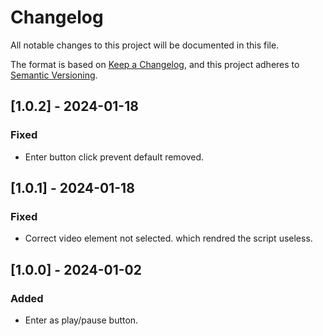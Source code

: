 # Changelog

All notable changes to this project will be documented in this file.

The format is based on [Keep a Changelog](https://keepachangelog.com/en/1.0.0/),
and this project adheres to [Semantic Versioning](https://semver.org/spec/v2.0.0.html).

## [1.0.2] - 2024-01-18

### Fixed

- Enter button click prevent default removed.

## [1.0.1] - 2024-01-18

### Fixed

- Correct video element not selected. which rendred the script useless.

## [1.0.0] - 2024-01-02

### Added

- Enter as play/pause button.
